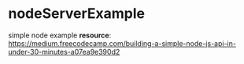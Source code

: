 # nodeServerExample
simple node example
**resource**: https://medium.freecodecamp.com/building-a-simple-node-js-api-in-under-30-minutes-a07ea9e390d2
